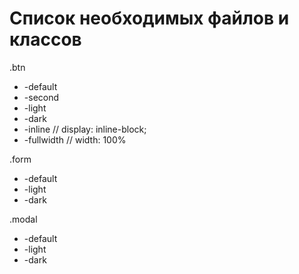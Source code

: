 # Список необходимых файлов и классов

.btn
+ -default
+ -second
+ -light
+ -dark
+ -inline  // display: inline-block;
+ -fullwidth  // width: 100%

.form
+ -default
+ -light
+ -dark

.modal
+ -default
+ -light
+ -dark
